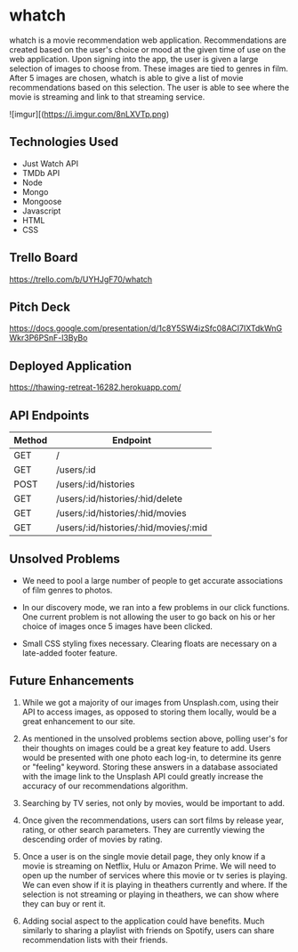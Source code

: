 # whatch
whatch is a movie recommendation web application. Recommendations are created based on the user's choice or mood at the given time of use on the web application. Upon signing into the app, the user is given a large selection of images to choose from. These images are tied to genres in film. After 5 images are chosen, whatch is able to give a list of  movie recommendations based on this selection. The user is  able to see where the movie is streaming and link to that streaming service.

![imgur][(https://i.imgur.com/8nLXVTp.png)

## Technologies Used
* Just Watch API
* TMDb API
* Node
* Mongo
* Mongoose
* Javascript 
* HTML
* CSS

## Trello Board
https://trello.com/b/UYHJgF70/whatch

## Pitch Deck
https://docs.google.com/presentation/d/1c8Y5SW4izSfc08ACI7IXTdkWnGWkr3P6PSnF-l3ByBo

## Deployed Application
https://thawing-retreat-16282.herokuapp.com/

## API Endpoints
Method | Endpoint
---------| ------------
GET | /
GET | /users/:id
POST | /users/:id/histories
GET | /users/:id/histories/:hid/delete
GET | /users/:id/histories/:hid/movies
GET | /users/:id/histories/:hid/movies/:mid


## Unsolved Problems

* We need to pool a large number of people to get accurate associations of film genres to photos.

* In our discovery mode, we ran into a few problems in our click functions. One current problem is not allowing the user to go back on his or her choice of images once 5 images have been clicked. 

* Small CSS styling fixes necessary. Clearing  floats are necessary on a late-added  footer feature.

## Future Enhancements

1. While we got a majority of our images from Unsplash.com, using their API to access images, as opposed to storing them locally, would be a great enhancement to our site. 

2. As mentioned in the unsolved problems section above, polling user's for their thoughts on images could be a great key feature to add. Users would be presented with one photo each log-in, to  determine its genre or "feeling" keyword. Storing these answers in a database associated with the image link to the Unsplash API could greatly increase the accuracy of our recommendations algorithm. 

3. Searching by TV series, not only by movies, would be important to add.

4. Once given the recommendations, users can sort films by release year, rating, or other search parameters. They are currently viewing the descending order of movies by rating. 

5. Once a user is on the single movie detail page, they only know if a movie is streaming on Netflix, Hulu or Amazon Prime. We  will need to open up the number of services where this movie or tv series is playing. We can even show  if it is playing in theathers currently and where. If the selection is not streaming or playing in theathers, we can show where they can buy or rent it. 

6. Adding social aspect to the application could have benefits. Much similarly to sharing a playlist with friends on Spotify, users can share recommendation lists with their friends. 

